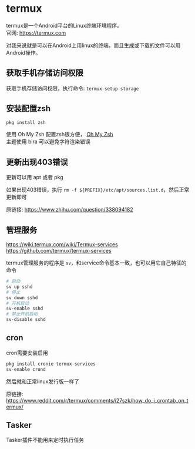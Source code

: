 # termux

termux是一个Android平台的Linux终端环境程序。  
官网: https://termux.com  

对我来说就是可以在Android上用linux的终端，而且生成或下载的文件可以用Android操作。  

## 获取手机存储访问权限
获取手机存储访问权限，执行命令: `termux-setup-storage`  

## 安装配置zsh
```bash
pkg install zsh
```
使用 Oh My Zsh 配置zsh很方便， [Oh My Zsh](../oh-my-zsh/readme.md)  
主题使用 bira 可以避免字符渲染错误  

## 更新出现403错误
更新可以用 apt 或者 pkg  

如果出现403错误，执行 `rm -f ${PREFIX}/etc/apt/sources.list.d`，然后正常更新即可

原链接: https://www.zhihu.com/question/338094182  

## 管理服务
https://wiki.termux.com/wiki/Termux-services  
https://github.com/termux/termux-services  

termux管理服务的程序是 `sv`，和service命令基本一致，也可以用它自己特征的命令  

```bash
# 启动
sv up sshd
# 停止
sv down sshd
# 开机启动
sv-enable sshd
# 禁止开机启动
sv-disable sshd
```

## cron
cron需要安装启用  
```r
pkg install cronie termux-services
sv-enable crond
```
然后就和正常linux发行版一样了  

原链接: https://www.reddit.com/r/termux/comments/i27szk/how_do_i_crontab_on_termux/  

## Tasker
Tasker插件不能用来定时执行任务  
